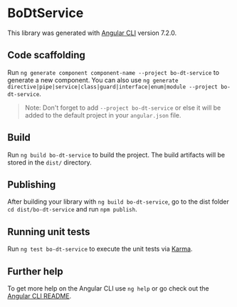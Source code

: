 # BoDtService

This library was generated with [Angular CLI](https://github.com/angular/angular-cli) version 7.2.0.

## Code scaffolding

Run `ng generate component component-name --project bo-dt-service` to generate a new component. You can also use `ng generate directive|pipe|service|class|guard|interface|enum|module --project bo-dt-service`.
> Note: Don't forget to add `--project bo-dt-service` or else it will be added to the default project in your `angular.json` file. 

## Build

Run `ng build bo-dt-service` to build the project. The build artifacts will be stored in the `dist/` directory.

## Publishing

After building your library with `ng build bo-dt-service`, go to the dist folder `cd dist/bo-dt-service` and run `npm publish`.

## Running unit tests

Run `ng test bo-dt-service` to execute the unit tests via [Karma](https://karma-runner.github.io).

## Further help

To get more help on the Angular CLI use `ng help` or go check out the [Angular CLI README](https://github.com/angular/angular-cli/blob/master/README.md).
